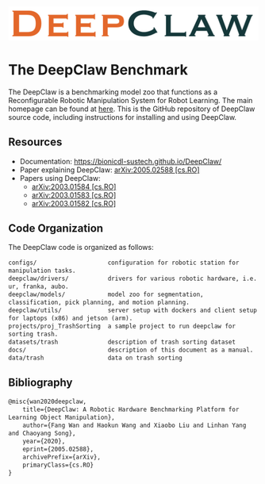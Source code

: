 ![DeepClaw-Logo](docs/asset/fig-DeepClaw.png)

# The DeepClaw Benchmark

The DeepClaw is a benchmarking model zoo that functions as a Reconfigurable Robotic Manipulation System for Robot Learning. The main homepage can be found at [here](https://bionicdl-sustech.github.io/DeepClaw/). This is the GitHub repository of DeepClaw source code, including instructions for installing and using DeepClaw.

## Resources

- Documentation: https://bionicdl-sustech.github.io/DeepClaw/
- Paper explaining DeepClaw: [arXiv:2005.02588 [cs.RO]](https://arxiv.org/abs/2005.02588)
- Papers using DeepClaw: 
    - [arXiv:2003.01584 [cs.RO]](https://arxiv.org/abs/2003.01584)
    - [arXiv:2003.01583 [cs.RO]](https://arxiv.org/abs/2003.01583)
    - [arXiv:2003.01582 [cs.RO]](https://arxiv.org/abs/2003.01582)

## Code Organization

The DeepClaw code is organized as follows:

    configs/                    configuration for robotic station for manipulation tasks.
    deepclaw/drivers/           drivers for various robotic hardware, i.e. ur, franka, aubo.
    deepclaw/models/            model zoo for segmentation, classification, pick planning, and motion planning.
    deepclaw/utils/             server setup with dockers and client setup for laptops (x86) and jetson (arm).
    projects/proj_TrashSorting  a sample project to run deepclaw for sorting trash.
    datasets/trash              description of trash sorting dataset
    docs/                       description of this document as a manual.
    data/trash                  data on trash sorting

## Bibliography

```
@misc{wan2020deepclaw,
    title={DeepClaw: A Robotic Hardware Benchmarking Platform for Learning Object Manipulation},
    author={Fang Wan and Haokun Wang and Xiaobo Liu and Linhan Yang and Chaoyang Song},
    year={2020},
    eprint={2005.02588},
    archivePrefix={arXiv},
    primaryClass={cs.RO}
}
```
